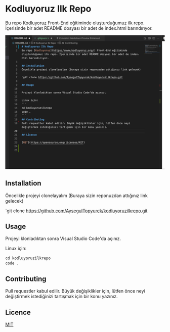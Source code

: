 # Kodluyoruz Ilk Repo
Bu repo [Kodluyoruz](https://www.kodluyoruz.org/) Front-End eğitiminde oluşturduğumuz ilk repo. İçerisinde bir adet README dosyası bir adet de index.html barındırıyor.

 ![Burada Kodlarımın ekran resmi yer almaktadır](kodluyoruz.png)

## Installation
Öncelikle projeyi clonelayalım (Buraya sizin reponuzdan attığınız link gelecek)

`git clone https://github.com/AysegulTopyurek/kodluyoruzilkrepo.git

## Usage

Projeyi klonladıktan sonra Visual Studio Code'da açınız.

Linux için:
```
cd kodluyoruzilkrepo
code .
```
## Contributing
Pull requestler kabul edilir. Büyük değişiklikler için, lütfen önce neyi değiştirmek istediğinizi tartışmak için bir konu yazınız.

## Licence

[MIT](https://opensource.org/licenses/MIT)

